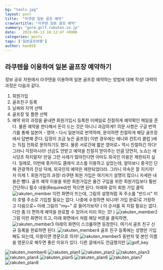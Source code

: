 ```yaml
---
bg: "tools.jpg"
layout: post
title:  "라쿠텐 일본 골프 예약"
crawlertitle: "라쿠텐 일본 골프 예약"
summary: "gora.golf.rakuten.co.jp"
date:   2019-06-13 18:12:47 +0900
categories: posts
tags: ['일본골프여행']
author: han058
---
```

## 라쿠텐을 이용하여 일본 골프장 예약하기
정보 공유 차원에서 라쿠텐을 이용하여 일본 골프장 예약하는 방법에 대해 작성!
대략의 과정은 다음과 같다.
1. 회원가입
2. 골프친구 등록
3. 날짜와 지역 선택
4. 골프장 및 플랜 선택
5. 예약
위의 과정을 끝내면 회원가입시 등록한 이메일로 친절하게 예약확인 메일을 준다.
물론 예약을 한다해서 돈이 드는 것은 아니니 과감하게!!
의문 사항은 구글 번역기를 통해 일본어 - 영어 - 다시 일본어로 번역하여, 문의하면 친절하게 해당 골프장에서 답변해 준다.
답장이 조금 늦은 골프장( 이번 경우에는 에니와 컨트리 클럽 )에는 직접 전화로 문의하기도 했다.
물론 서로간에 짧은 영어로~ 역시 친절하긴 하다! 그러니 걱정마시라!
선금도 안받고 예약을 친절히 받아주는 만큼 당연히, 노쇼는 애시당초 하지말자!
만일 그런 사례가 많아진다면 아마도 외국인 이용은 제한되지 싶다.
일례로, 이번에 홋카이도 클래식 코스를 이용하고 싶었는데, 알아보니 중국인 단체 관광객의 진상 덕에, 외국인의 예약은 제한되었더라.
그러니 약속은 잘 지키자!
자 이제 1. 회원가입의 과정!
라쿠텐 회원 가입은 여기저기 설명이 많으니 자세한 내용은 뺐다.
골프 예약 이용을 위한 회원가입은 물건 구입을 위한 회원가입보다 훨씬 간단하니 필수 내용(Required)만 적으면 된다.
아래와 같이 회원 가입 클릭
![rakuten_member](https://user-images.githubusercontent.com/4988085/59420386-cb67bf00-8e07-11e9-8173-1cd43a539e9d.jpg)
이런 화면이 뜨는데, 그림의 설명처럼 꼭 주소를 "반드시" 미리 호텔 주소로 기입할 필요는 없다.
나중에 수정하면 되니까! 가입 완료!로 가정하고 다음으로~
아래 그림의 "my~" 로 들어가보자! ( 이 순서를 꼭 지킬 필요는 없다. 다만 좀 더 편하게 예약을 완료할 수 있어서 미리 하는 것! )
![rakuten_member2](https://user-images.githubusercontent.com/4988085/59420387-cb67bf00-8e07-11e9-8d50-1e33f459eb11.jpg)
그럼 이런 화면이 뜨고, 아래 화면에서 처럼 해당 버튼을 클릭하면,
![rakuten_member3](https://user-images.githubusercontent.com/4988085/59420390-cc005580-8e07-11e9-8167-4a4a4edbd786.jpg)
아래의 화면이 스크롤하면 등장한다. 여기서 골프 친구 신규 등록을 완료하면 된다.
![rakuten_member4](https://user-images.githubusercontent.com/4988085/59420391-cc005580-8e07-11e9-8d06-369ade8c8c44.jpg)
골프 친구 등록에는 성명만 기입해도 되는데, 이왕이면 영문으로 하자!
![rakuten_member5](https://user-images.githubusercontent.com/4988085/59420394-cc005580-8e07-11e9-9f7f-7f1fec78b982.jpg)
동반자 및 본인 이름을 영문으로 해두면 좋은 이유가 있다. 다른 글에서도 언급했지만
![golf_key](https://user-images.githubusercontent.com/4988085/59481103-f997de00-8e9d-11e9-9796-ad5e1fa6db29.jpg)

![rakuten_member6](https://user-images.githubusercontent.com/4988085/59420398-cc98ec00-8e07-11e9-8d60-4329a3e9da08.jpg)
![rakuten_plan1](https://user-images.githubusercontent.com/4988085/59420400-cc98ec00-8e07-11e9-91d4-98c070f570f0.jpg)
![rakuten_plan2](https://user-images.githubusercontent.com/4988085/59420401-cc98ec00-8e07-11e9-83d8-da8ecc977044.jpg)
![rakuten_plan3](https://user-images.githubusercontent.com/4988085/59420402-cd318280-8e07-11e9-84c4-53b6e3d7a8ca.jpg)
![rakuten_plan4](https://user-images.githubusercontent.com/4988085/59420403-cd318280-8e07-11e9-8878-2ad1b3dd9380.jpg)
![rakuten_plan5](https://user-images.githubusercontent.com/4988085/59420405-cd318280-8e07-11e9-99af-d13e7f47a89f.jpg)
![rakuten_plan6](https://user-images.githubusercontent.com/4988085/59420407-cdca1900-8e07-11e9-9f7d-64d538d5afb3.jpg)
![rakuten_plan7](https://user-images.githubusercontent.com/4988085/59420408-cdca1900-8e07-11e9-811c-9a8dd0f85a1e.jpg)
![rakuten_plan8](https://user-images.githubusercontent.com/4988085/59420409-cdca1900-8e07-11e9-9c01-06457d2f269d.jpg)

